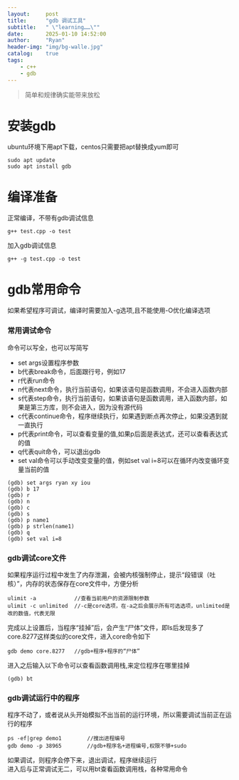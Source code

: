 ```yaml
---
layout:     post
title:      "gdb 调试工具"
subtitle:   " \"learning……\""
date:       2025-01-10 14:52:00
author:     "Ryan"
header-img: "img/bg-walle.jpg"
catalog:    true
tags:
    - c++
    - gdb
---
```


> 简单和规律确实能带来放松


# 安装gdb  
ubuntu环境下用apt下载，centos只需要把apt替换成yum即可  
````
sudo apt update
sudo apt install gdb
````

# 编译准备  
正常编译，不带有gdb调试信息  
````
g++ test.cpp -o test
````

加入gdb调试信息
````
g++ -g test.cpp -o test
````

# gdb常用命令  
如果希望程序可调试，编译时需要加入-g选项,且不能使用-O优化编译选项  

### 常用调试命令  
命令可以写全，也可以写简写  
* set args设置程序参数
* b代表break命令，后面跟行号，例如17
* r代表run命令
* n代表next命令，执行当前语句，如果该语句是函数调用，不会进入函数内部
* s代表step命令，执行当前语句，如果该语句是函数调用，进入函数内部，如果是第三方库，则不会进入，因为没有源代码
* c代表continue命令，程序继续执行，如果遇到断点再次停止，如果没遇到就一直执行
* p代表print命令，可以查看变量的值,如果p后面是表达式，还可以查看表达式的值
* q代表quit命令，可以退出gdb
* set val命令可以手动改变变量的值，例如set val i=8可以在循环内改变循环变量当前的值


````
(gdb) set args ryan xy iou
(gdb) b 17
(gdb) r
(gdb) n
(gdb) c
(gdb) s
(gdb) p name1
(gdb) p strlen(name1)
(gdb) q
(gdb) set val i=8
````

### gdb调试core文件  
如果程序运行过程中发生了内存泄漏，会被内核强制停止，提示“段错误（吐核）”，内存的状态保存在core文件中，方便分析
````
ulimit -a            //查看当前用户的资源限制参数
ulimit -c unlimited  //-c是core选项，在-a之后会展示所有可选选项，unlimited是改的数值，代表无限
````

完成以上设置后，当程序“挂掉”后，会产生“尸体”文件，即ls后发现多了core.8277这样类似的core文件，进入core命令如下  
````
gdb demo core.8277   //gdb+程序+程序的“尸体”
````

进入之后输入以下命令可以查看函数调用栈,来定位程序在哪里挂掉  
````
(gdb) bt
````

### gdb调试运行中的程序  
程序不动了，或者说从头开始模拟不出当前的运行环境，所以需要调试当前正在运行的程序  
````
ps -ef|grep demo1        //搜出进程编号
gdb demo -p 38965        //gdb+程序名+进程编号,权限不够+sudo
````

如果调试，则程序会停下来，退出调试，程序继续运行  
进入后与正常调试无二，可以用bt查看函数调用栈，各种常用命令  














